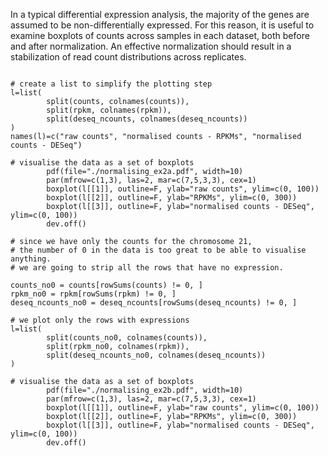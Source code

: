 In a typical differential expression analysis, the majority of the genes are assumed to be non-differentially expressed. For this reason, it is useful to examine boxplots of counts across samples in each dataset, both before and after normalization. An effective normalization should result in a stabilization of read count distributions across replicates.

```rconsole

# create a list to simplify the plotting step
l=list(
        split(counts, colnames(counts)),
        split(rpkm, colnames(rpkm)),
        split(deseq_ncounts, colnames(deseq_ncounts))
)
names(l)=c("raw counts", "normalised counts - RPKMs", "normalised counts - DESeq")

# visualise the data as a set of boxplots
        pdf(file="./normalising_ex2a.pdf", width=10)
        par(mfrow=c(1,3), las=2, mar=c(7,5,3,3), cex=1)
        boxplot(l[[1]], outline=F, ylab="raw counts", ylim=c(0, 100))
        boxplot(l[[2]], outline=F, ylab="RPKMs", ylim=c(0, 300))
        boxplot(l[[3]], outline=F, ylab="normalised counts - DESeq", ylim=c(0, 100))
        dev.off()
        
# since we have only the counts for the chromosome 21, 
# the number of 0 in the data is too great to be able to visualise anything.
# we are going to strip all the rows that have no expression.

counts_no0 = counts[rowSums(counts) != 0, ]
rpkm_no0 = rpkm[rowSums(rpkm) != 0, ]
deseq_ncounts_no0 = deseq_ncounts[rowSums(deseq_ncounts) != 0, ]

# we plot only the rows with expressions
l=list(
        split(counts_no0, colnames(counts)),
        split(rpkm_no0, colnames(rpkm)),
        split(deseq_ncounts_no0, colnames(deseq_ncounts))
)

# visualise the data as a set of boxplots
        pdf(file="./normalising_ex2b.pdf", width=10)
        par(mfrow=c(1,3), las=2, mar=c(7,5,3,3), cex=1)
        boxplot(l[[1]], outline=F, ylab="raw counts", ylim=c(0, 100))
        boxplot(l[[2]], outline=F, ylab="RPKMs", ylim=c(0, 300))
        boxplot(l[[3]], outline=F, ylab="normalised counts - DESeq", ylim=c(0, 100))
        dev.off()
```

